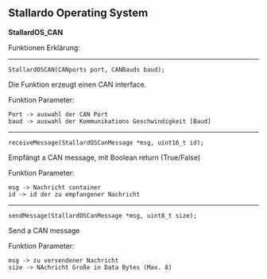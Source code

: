 ## **Stallardo Operating System**
**StallardOS_CAN**


Funktionen Erklärung:


_______________________________________________________________
```
StallardOSCAN(CANports port, CANBauds baud);

````
Die Funktion erzeugt einen CAN interface.



Funktion Parameter:
```
Port -> auswahl der CAN Port
baud -> auswahl der Kommunikations Geschwindigkeit [Baud]
```


_______________________________________________________________

```
receiveMessage(StallardOSCanMessage *msg, uint16_t id);
```

Empfängt a CAN message, mit Boolean return (True/False)


Funktion Parameter:
```
msg -> Nachricht container
id -> id der zu empfangener Nachricht
```



_______________________________________________________________


```
sendMessage(StallardOSCanMessage *msg, uint8_t size);
````
Send a CAN message

Funktion Parameter:
```
msg -> zu versendener Nachricht
size -> NAchricht Große in Data Bytes (Max. 8)
````
